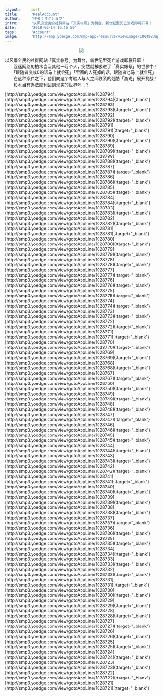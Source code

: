 ```yaml
---
layout:     post
title:      "RealAccount"
author:     "作者：オクショウ"
intro:      "以风靡全民的社群网站「真实帐号」为舞台，新世纪型死亡游戏即将开幕！ 　　沉迷网路的柏木当及其他一万个人，突然就被吸进了「真实帐号」的世界中！ 　　「跟随者变成0的话马上就会死」「里面的人死掉的话，跟随者也马上就会死」 　　在这种条件之下，他们向这个考验人与人之间联系的残酷「游戏」展开挑战！ 　　柏木当有办法顺利回到现实的世界吗…？"
date:       "2018-02-14 16:56:50"
tags:       "Account"
image:      "http://smp.yoedge.com/smp-app/resource/viewImage/1000983appline.png"
---
```

<div style="text-align: center">
<p><img src="http://smp.yoedge.com/smp-app/resource/viewImage/1000983appline.png"/></p>
</div>
<p class="post-meta">
<span>以风靡全民的社群网站「真实帐号」为舞台，新世纪型死亡游戏即将开幕！ 　　沉迷网路的柏木当及其他一万个人，突然就被吸进了「真实帐号」的世界中！ 　　「跟随者变成0的话马上就会死」「里面的人死掉的话，跟随者也马上就会死」 　　在这种条件之下，他们向这个考验人与人之间联系的残酷「游戏」展开挑战！ 　　柏木当有办法顺利回到现实的世界吗…？</span>
</p>
[http://smp3.yoedge.com/view/gotoAppLine/1028794](http://smp3.yoedge.com/view/gotoAppLine/1028794){:target="_blank"}
[http://smp3.yoedge.com/view/gotoAppLine/1028793](http://smp3.yoedge.com/view/gotoAppLine/1028793){:target="_blank"}
[http://smp3.yoedge.com/view/gotoAppLine/1028792](http://smp3.yoedge.com/view/gotoAppLine/1028792){:target="_blank"}
[http://smp3.yoedge.com/view/gotoAppLine/1028791](http://smp3.yoedge.com/view/gotoAppLine/1028791){:target="_blank"}
[http://smp3.yoedge.com/view/gotoAppLine/1028790](http://smp3.yoedge.com/view/gotoAppLine/1028790){:target="_blank"}
[http://smp3.yoedge.com/view/gotoAppLine/1028789](http://smp3.yoedge.com/view/gotoAppLine/1028789){:target="_blank"}
[http://smp3.yoedge.com/view/gotoAppLine/1028788](http://smp3.yoedge.com/view/gotoAppLine/1028788){:target="_blank"}
[http://smp3.yoedge.com/view/gotoAppLine/1028787](http://smp3.yoedge.com/view/gotoAppLine/1028787){:target="_blank"}
[http://smp3.yoedge.com/view/gotoAppLine/1028786](http://smp3.yoedge.com/view/gotoAppLine/1028786){:target="_blank"}
[http://smp3.yoedge.com/view/gotoAppLine/1028785](http://smp3.yoedge.com/view/gotoAppLine/1028785){:target="_blank"}
[http://smp3.yoedge.com/view/gotoAppLine/1028784](http://smp3.yoedge.com/view/gotoAppLine/1028784){:target="_blank"}
[http://smp3.yoedge.com/view/gotoAppLine/1028783](http://smp3.yoedge.com/view/gotoAppLine/1028783){:target="_blank"}
[http://smp3.yoedge.com/view/gotoAppLine/1028782](http://smp3.yoedge.com/view/gotoAppLine/1028782){:target="_blank"}
[http://smp3.yoedge.com/view/gotoAppLine/1028781](http://smp3.yoedge.com/view/gotoAppLine/1028781){:target="_blank"}
[http://smp3.yoedge.com/view/gotoAppLine/1028780](http://smp3.yoedge.com/view/gotoAppLine/1028780){:target="_blank"}
[http://smp3.yoedge.com/view/gotoAppLine/1028779](http://smp3.yoedge.com/view/gotoAppLine/1028779){:target="_blank"}
[http://smp3.yoedge.com/view/gotoAppLine/1028778](http://smp3.yoedge.com/view/gotoAppLine/1028778){:target="_blank"}
[http://smp3.yoedge.com/view/gotoAppLine/1028777](http://smp3.yoedge.com/view/gotoAppLine/1028777){:target="_blank"}
[http://smp3.yoedge.com/view/gotoAppLine/1028776](http://smp3.yoedge.com/view/gotoAppLine/1028776){:target="_blank"}
[http://smp3.yoedge.com/view/gotoAppLine/1028775](http://smp3.yoedge.com/view/gotoAppLine/1028775){:target="_blank"}
[http://smp3.yoedge.com/view/gotoAppLine/1028774](http://smp3.yoedge.com/view/gotoAppLine/1028774){:target="_blank"}
[http://smp3.yoedge.com/view/gotoAppLine/1028773](http://smp3.yoedge.com/view/gotoAppLine/1028773){:target="_blank"}
[http://smp3.yoedge.com/view/gotoAppLine/1028772](http://smp3.yoedge.com/view/gotoAppLine/1028772){:target="_blank"}
[http://smp3.yoedge.com/view/gotoAppLine/1028771](http://smp3.yoedge.com/view/gotoAppLine/1028771){:target="_blank"}
[http://smp3.yoedge.com/view/gotoAppLine/1028770](http://smp3.yoedge.com/view/gotoAppLine/1028770){:target="_blank"}
[http://smp3.yoedge.com/view/gotoAppLine/1028769](http://smp3.yoedge.com/view/gotoAppLine/1028769){:target="_blank"}
[http://smp3.yoedge.com/view/gotoAppLine/1028768](http://smp3.yoedge.com/view/gotoAppLine/1028768){:target="_blank"}
[http://smp3.yoedge.com/view/gotoAppLine/1028767](http://smp3.yoedge.com/view/gotoAppLine/1028767){:target="_blank"}
[http://smp3.yoedge.com/view/gotoAppLine/1028750](http://smp3.yoedge.com/view/gotoAppLine/1028750){:target="_blank"}
[http://smp3.yoedge.com/view/gotoAppLine/1028749](http://smp3.yoedge.com/view/gotoAppLine/1028749){:target="_blank"}
[http://smp3.yoedge.com/view/gotoAppLine/1028748](http://smp3.yoedge.com/view/gotoAppLine/1028748){:target="_blank"}
[http://smp3.yoedge.com/view/gotoAppLine/1028747](http://smp3.yoedge.com/view/gotoAppLine/1028747){:target="_blank"}
[http://smp3.yoedge.com/view/gotoAppLine/1028746](http://smp3.yoedge.com/view/gotoAppLine/1028746){:target="_blank"}
[http://smp3.yoedge.com/view/gotoAppLine/1028745](http://smp3.yoedge.com/view/gotoAppLine/1028745){:target="_blank"}
[http://smp3.yoedge.com/view/gotoAppLine/1028744](http://smp3.yoedge.com/view/gotoAppLine/1028744){:target="_blank"}
[http://smp3.yoedge.com/view/gotoAppLine/1028743](http://smp3.yoedge.com/view/gotoAppLine/1028743){:target="_blank"}
[http://smp3.yoedge.com/view/gotoAppLine/1028742](http://smp3.yoedge.com/view/gotoAppLine/1028742){:target="_blank"}
[http://smp3.yoedge.com/view/gotoAppLine/1028741](http://smp3.yoedge.com/view/gotoAppLine/1028741){:target="_blank"}
[http://smp3.yoedge.com/view/gotoAppLine/1028740](http://smp3.yoedge.com/view/gotoAppLine/1028740){:target="_blank"}
[http://smp3.yoedge.com/view/gotoAppLine/1028739](http://smp3.yoedge.com/view/gotoAppLine/1028739){:target="_blank"}
[http://smp3.yoedge.com/view/gotoAppLine/1028738](http://smp3.yoedge.com/view/gotoAppLine/1028738){:target="_blank"}
[http://smp3.yoedge.com/view/gotoAppLine/1028737](http://smp3.yoedge.com/view/gotoAppLine/1028737){:target="_blank"}
[http://smp3.yoedge.com/view/gotoAppLine/1028736](http://smp3.yoedge.com/view/gotoAppLine/1028736){:target="_blank"}
[http://smp3.yoedge.com/view/gotoAppLine/1028735](http://smp3.yoedge.com/view/gotoAppLine/1028735){:target="_blank"}
[http://smp3.yoedge.com/view/gotoAppLine/1028734](http://smp3.yoedge.com/view/gotoAppLine/1028734){:target="_blank"}
[http://smp3.yoedge.com/view/gotoAppLine/1028733](http://smp3.yoedge.com/view/gotoAppLine/1028733){:target="_blank"}
[http://smp3.yoedge.com/view/gotoAppLine/1028732](http://smp3.yoedge.com/view/gotoAppLine/1028732){:target="_blank"}
[http://smp3.yoedge.com/view/gotoAppLine/1028731](http://smp3.yoedge.com/view/gotoAppLine/1028731){:target="_blank"}
[http://smp3.yoedge.com/view/gotoAppLine/1028730](http://smp3.yoedge.com/view/gotoAppLine/1028730){:target="_blank"}
[http://smp3.yoedge.com/view/gotoAppLine/1028729](http://smp3.yoedge.com/view/gotoAppLine/1028729){:target="_blank"}
[http://smp3.yoedge.com/view/gotoAppLine/1028728](http://smp3.yoedge.com/view/gotoAppLine/1028728){:target="_blank"}
[http://smp3.yoedge.com/view/gotoAppLine/1028727](http://smp3.yoedge.com/view/gotoAppLine/1028727){:target="_blank"}
[http://smp3.yoedge.com/view/gotoAppLine/1028726](http://smp3.yoedge.com/view/gotoAppLine/1028726){:target="_blank"}
[http://smp3.yoedge.com/view/gotoAppLine/1028725](http://smp3.yoedge.com/view/gotoAppLine/1028725){:target="_blank"}
[http://smp3.yoedge.com/view/gotoAppLine/1028724](http://smp3.yoedge.com/view/gotoAppLine/1028724){:target="_blank"}
[http://smp3.yoedge.com/view/gotoAppLine/1028723](http://smp3.yoedge.com/view/gotoAppLine/1028723){:target="_blank"}
[http://smp3.yoedge.com/view/gotoAppLine/1028722](http://smp3.yoedge.com/view/gotoAppLine/1028722){:target="_blank"}
[http://smp3.yoedge.com/view/gotoAppLine/1028721](http://smp3.yoedge.com/view/gotoAppLine/1028721){:target="_blank"}


